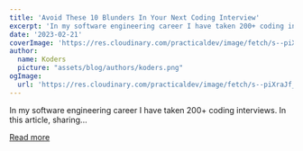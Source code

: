 ```yaml
---
title: 'Avoid These 10 Blunders In Your Next Coding Interview'
excerpt: 'In my software engineering career I have taken 200+ coding interviews.   In this article, sharing...'
date: '2023-02-21'
coverImage: 'https://res.cloudinary.com/practicaldev/image/fetch/s--piXraJf_--/c_imagga_scale,f_auto,fl_progressive,h_420,q_auto,w_1000/https://dev-to-uploads.s3.amazonaws.com/uploads/articles/o6ba1ggs6x0x0dvz6nr6.png'
author:
  name: Koders
  picture: "assets/blog/authors/koders.png"
ogImage:
  url: 'https://res.cloudinary.com/practicaldev/image/fetch/s--piXraJf_--/c_imagga_scale,f_auto,fl_progressive,h_420,q_auto,w_1000/https://dev-to-uploads.s3.amazonaws.com/uploads/articles/o6ba1ggs6x0x0dvz6nr6.png'
---
```


In my software engineering career I have taken 200+ coding interviews.   In this article, sharing...

[Read more](https://dev.to/codewithvoid/avoid-these-10-blunders-in-your-next-coding-interview-1f7i)
